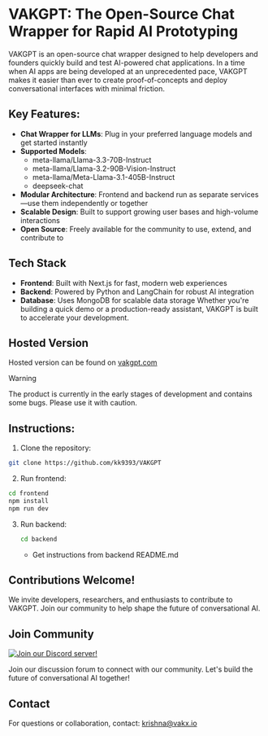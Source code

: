 # VAKGPT: The Open-Source Chat Wrapper for Rapid AI Prototyping

VAKGPT is an open-source chat wrapper designed to help developers and founders quickly build and test AI-powered chat applications. In a time when AI apps are being developed at an unprecedented pace, VAKGPT makes it easier than ever to create proof-of-concepts and deploy conversational interfaces with minimal friction.

## Key Features:

* **Chat Wrapper for LLMs**: Plug in your preferred language models and get started instantly
* **Supported Models**:  
  - meta-llama/Llama-3.3-70B-Instruct  
  - meta-llama/Llama-3.2-90B-Vision-Instruct  
  - meta-llama/Meta-Llama-3.1-405B-Instruct  
  - deepseek-chat
* **Modular Architecture**: Frontend and backend run as separate services—use them independently or together
* **Scalable Design**: Built to support growing user bases and high-volume interactions
* **Open Source**: Freely available for the community to use, extend, and contribute to

## Tech Stack

* **Frontend**: Built with Next.js for fast, modern web experiences
* **Backend**: Powered by Python and LangChain for robust AI integration
* **Database**: Uses MongoDB for scalable data storage
Whether you're building a quick demo or a production-ready assistant, VAKGPT is built to accelerate your development.

## Hosted Version

Hosted version can be found on [vakgpt.com](https://vakgpt.com)
> [!WARNING]
> The product is currently in the early stages of development and contains some bugs. Please use it with caution.


## Instructions:

1. Clone the repository:
```sh
git clone https://github.com/kk9393/VAKGPT
```


2. Run frontend:
```sh
cd frontend
npm install
npm run dev
```


3. Run backend:
    ```sh
    cd backend
    ```

    - Get instructions from backend README.md

## Contributions Welcome!

We invite developers, researchers, and enthusiasts to contribute to VAKGPT. Join our community to help shape the future of conversational AI.

## Join Community

[![Join our Discord server!](https://invidget.switchblade.xyz/3CS9a9YHfx)](https://discord.gg/3CS9a9YHfx)

Join our discussion forum to connect with our community. Let's build the future of conversational AI together!

## Contact

For questions or collaboration, contact: [krishna@vakx.io](mailto:krishna@vakx.io)
